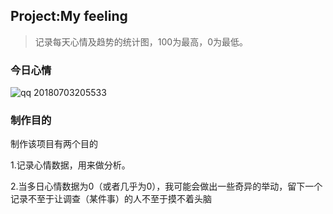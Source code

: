 ## Project:My feeling

> 记录每天心情及趋势的统计图，100为最高，0为最低。

### 今日心情

![qq 20180703205533](https://user-images.githubusercontent.com/16254644/42221111-8e21c618-7f03-11e8-9441-2d7227b96871.png)


### 制作目的

制作该项目有两个目的

1.记录心情数据，用来做分析。

2.当多日心情数据为0（或者几乎为0），我可能会做出一些奇异的举动，留下一个记录不至于让调查（某件事）的人不至于摸不着头脑
